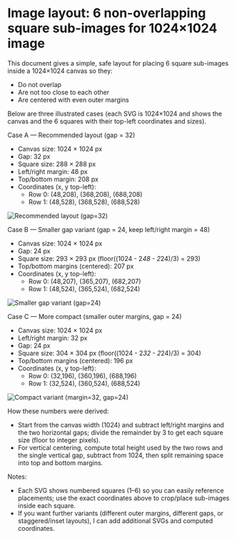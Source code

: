 ﻿# Image layout: 6 non-overlapping square sub-images for 1024×1024 image

This document gives a simple, safe layout for placing 6 square sub-images inside a 1024×1024 canvas so they:

- Do not overlap
- Are not too close to each other
- Are centered with even outer margins

Below are three illustrated cases (each SVG is 1024×1024 and shows the canvas and the 6 squares with their top-left
coordinates and sizes).

Case A — Recommended layout (gap = 32)

- Canvas size: 1024 × 1024 px
- Gap: 32 px
- Square size: 288 × 288 px
- Left/right margin: 48 px
- Top/bottom margin: 208 px
- Coordinates (x, y top-left):
    - Row 0: (48,208), (368,208), (688,208)
    - Row 1: (48,528), (368,528), (688,528)

![Recommended layout (gap=32)](./svg/layout_gap32.svg)

Case B — Smaller gap variant (gap = 24, keep left/right margin = 48)

- Canvas size: 1024 × 1024 px
- Gap: 24 px
- Square size: 293 × 293 px (floor((1024 - 2*48 - 2*24)/3) = 293)
- Top/bottom margins (centered): 207 px
- Coordinates (x, y top-left):
    - Row 0: (48,207), (365,207), (682,207)
    - Row 1: (48,524), (365,524), (682,524)

![Smaller gap variant (gap=24)](./svg/layout_gap24.svg)

Case C — More compact (smaller outer margins, gap = 24)

- Canvas size: 1024 × 1024 px
- Left/right margin: 32 px
- Gap: 24 px
- Square size: 304 × 304 px (floor((1024 - 2*32 - 2*24)/3) = 304)
- Top/bottom margins (centered): 196 px
- Coordinates (x, y top-left):
    - Row 0: (32,196), (360,196), (688,196)
    - Row 1: (32,524), (360,524), (688,524)

![Compact variant (margin=32, gap=24)](./svg/layout_compact.svg)

How these numbers were derived:

- Start from the canvas width (1024) and subtract left/right margins and the two horizontal gaps; divide the remainder
  by 3 to get each square size (floor to integer pixels).
- For vertical centering, compute total height used by the two rows and the single vertical gap, subtract from 1024,
  then split remaining space into top and bottom margins.

Notes:

- Each SVG shows numbered squares (1–6) so you can easily reference placements; use the exact coordinates above to
  crop/place sub-images inside each square.
- If you want further variants (different outer margins, different gaps, or staggered/inset layouts), I can add
  additional SVGs and computed coordinates.
